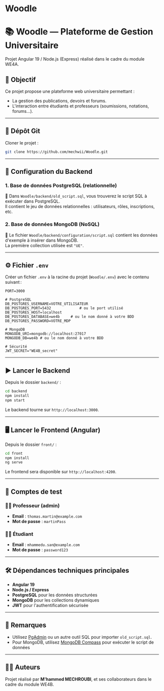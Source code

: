 # Woodle

# 📚 Woodle — Plateforme de Gestion Universitaire

Projet Angular 19 / Node.js (Express) réalisé dans le cadre du module WE4A.

## 🚀 Objectif

Ce projet propose une plateforme web universitaire permettant :
- La gestion des publications, devoirs et forums.
- L'interaction entre étudiants et professeurs (soumissions, notations, forums...).

---

## 📁 Dépôt Git

Cloner le projet :
```bash
git clone https://github.com/mechwii/Woodle.git
```

---
## 🧩 Configuration du Backend

### 1. Base de données PostgreSQL (relationnelle)

📌 Dans `Woodle/backend/old_script.sql`, vous trouverez le script SQL à exécuter dans PostgreSQL.  
Il contient le jeu de données relationnelles : utilisateurs, rôles, inscriptions, etc.

### 2. Base de données MongoDB (NoSQL)

📌 Le fichier `Woodle/backend/configuration/script.sql` contient les données d'exemple à insérer dans MongoDB.  
La première collection utilisée est `"UE"`.

---
## ⚙️ Fichier `.env`

Créer un fichier `.env` à la racine du projet (`Woodle/.env`) avec le contenu suivant :

```env
PORT=3000

# PostgreSQL
DB_POSTGRES_USERNAME=VOTRE_UTILISATEUR
DB_POSTGRES_PORT=5432             # ou le port utilisé
DB_POSTGRES_HOST=localhost
DB_POSTGRES_DATABASE=we4b     # ou le nom donné à votre BDD
DB_POSTGRES_PASSWORD=VOTRE_MDP

# MongoDB
MONGODB_URI=mongodb://localhost:27017
MONGODB_DB=we4b # ou le nom donné à votre BDD

# Sécurité
JWT_SECRET="WE4B_secret"
```

---

## ▶️ Lancer le Backend

Depuis le dossier `backend/` :

```bash
cd backend
npm install
npm start
```

Le backend tourne sur `http://localhost:3000`.

---

## 🖥️ Lancer le Frontend (Angular)

Depuis le dossier `front/` :

```bash
cd front
npm install
ng serve
```

Le frontend sera disponible sur `http://localhost:4200`.

---

## 👤 Comptes de test

### 👨‍🏫 Professeur (admin)

- **Email** : `thomas.martin@example.com`
- **Mot de passe** : `martinPass`

### 👨‍🎓 Étudiant

- **Email** : `mhammedu.san@example.com`
- **Mot de passe** : `password123`

---
## 🛠️ Dépendances techniques principales

- **Angular 19**
- **Node.js / Express**
- **PostgreSQL** pour les données structurées
- **MongoDB** pour les collections dynamiques
- **JWT** pour l'authentification sécurisée

---
## 📎 Remarques

- Utilisez [PgAdmin](https://www.pgadmin.org/) ou un autre outil SQL pour importer `old_script.sql`.
- Pour MongoDB, utilisez [MongoDB Compass](https://www.mongodb.com/try/download/compass) pour exécuter le script de données

---
## 🧑‍💻 Auteurs

Projet réalisé par **M'hammed MECHROUBI**,  et ses collaborateurs dans le cadre du module WE4B.